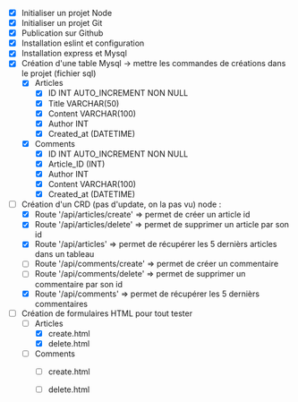 - [X] Initialiser un projet Node
- [X] Initialiser un projet Git
- [X] Publication sur Github
- [X] Installation eslint et configuration
- [X] Installation express et Mysql
- [X] Création d'une table Mysql -> mettre les commandes de créations dans le projet (fichier sql)
	- [X] Articles
		- [X] ID INT AUTO_INCREMENT NON NULL
		- [X] Title VARCHAR(50)
		- [X] Content VARCHAR(100)
		- [X] Author INT
		- [X] Created_at (DATETIME)
	- [X] Comments
		- [X] ID INT AUTO_INCREMENT NON NULL
		- [X] Article_ID (INT)
		- [X] Author INT
		- [X] Content VARCHAR(100)
		- [X] Created_at (DATETIME)
- [ ] Création d'un CRD (pas d'update, on la pas vu) node :
	- [X] Route '/api/articles/create' => permet de créer un article id
	- [X] Route '/api/articles/delete' => permet de supprimer un article par son id
	- [X] Route '/api/articles' => permet de récupérer les 5 dernièrs articles dans un tableau
	- [ ] Route '/api/comments/create' => permet de créer un commentaire
	- [ ] Route '/api/comments/delete' => permet de supprimer un commentaire par son id
	- [X] Route '/api/comments' => permet de récupérer les 5 dernièrs commentaires
- [ ] Création de formulaires HTML pour tout tester
	- [ ] Articles
		- [X] create.html
		- [X] delete.html
	- [ ] Comments
		- [ ] create.html
		- [ ] delete.html


